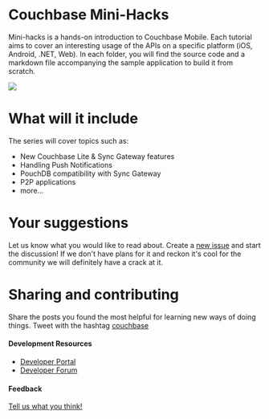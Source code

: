 Couchbase Mini-Hacks
==========

Mini-hacks is a hands-on introduction to Couchbase Mobile. Each tutorial aims to cover an interesting usage of the 
APIs on a specific platform (iOS, Android, .NET, Web). In each folder, you will find the source code and a markdown 
file accompanying the sample application to build it from scratch.

![](https://cloud.githubusercontent.com/assets/2589337/10560112/b021a98a-74f8-11e5-963c-34e9a7a7b210.jpg)

# What will it include

The series will cover topics such as:

- New Couchbase Lite & Sync Gateway features
- Handling Push Notifications
- PouchDB compatibility with Sync Gateway
- P2P applications
- more...

# Your suggestions

Let us know what you would like to read about. Create a [new issue](https://github.com/couchbaselabs/mini-hacks/issues/new) and start the discussion! If we don't have plans for it and reckon it's cool for the community we will definitely have a crack at it.

# Sharing and contributing

Share the posts you found the most helpful for learning new ways of doing things. Tweet with the hashtag [couchbase](https://twitter.com/search?q=%23couchbase&src=typd)

#### Development Resources

* [Developer Portal](http://developer.couchbase.com/mobile/)
* [Developer Forum](http://forums.couchbase.com/c/mobile)

#### Feedback
[Tell us what you think!](https://docs.google.com/forms/d/1Qs9svNccKCC5iji6NXC35uCvdmtFzB0dopz57iApSnY/viewform)
